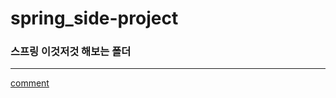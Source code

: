 # spring_side-project
### 스프링 이것저것 해보는 폴더
<hr/>
    
[comment](https://github.com/MoonDooo/spring_side-project/tree/master/read/comment.md)
